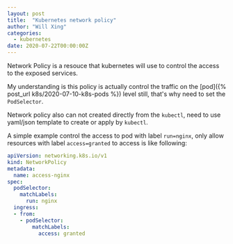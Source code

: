 ```yaml
---
layout: post
title:  "Kubernetes network policy"
author: "Will Xing"
categories:
  - kubernetes
date: 2020-07-22T00:00:00Z
---
```


Network Policy is a resouce that kubernetes will use to control the access to the exposed services.

My understanding is this policy is actually control the traffic on the [pod]({% post_url k8s/2020-07-10-k8s-pods %}) level still, that's why need to set the `PodSelector`.

Network policy also can not created directly from the `kubectl`, need to use yaml/json template to create or apply by `kubectl`.

A simple example control the access to pod with label `run=nginx`, only allow resources with label `access=granted` to access is like following:

```yml
apiVersion: networking.k8s.io/v1
kind: NetworkPolicy
metadata:
  name: access-nginx
spec:
  podSelector:
    matchLabels:
      run: nginx
  ingress:
  - from:
    - podSelector:
        matchLabels:
          access: granted
```
